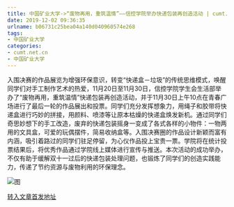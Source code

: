 ```yaml
---
title: 中国矿业大学->“废物再用，重筑温情”——信控学院举办快递包装再创造活动 | cumt.net.cn
date: 2019-12-02 09:36:35
urlname: b06731c25bea04a140d040960574e268
tags: 
- 中国矿业大学
categories:
- cumt.net.cn
- 中国矿业大学
---
```

入围决赛的作品展览为增强环保意识，转变“快递盒－垃圾”的传统思维模式，唤醒同学们对手工制作艺术的热爱，11月20日至11月30日，信控学院学生会生活部举办了“废物再用，重筑温情”快递包装再创造活动，并于11月30日上午10点在青春广场进行了最后一轮的作品展出和投票。同学们充分发挥想象力，用绳子和胶带将快递盒进行巧妙的拼接，用颜料、喷漆等让原本枯燥的快递盒焕发新机。通过同学们奇思妙想下的手工改造，废弃的快递包装摇身一变成了各式各样的小物件：一物两用的文具盒，可爱的玩偶摆件，简易收纳盒等。入围决赛圈的作品设计新颖而富有内涵，吸引着路过的同学们驻足停留，为心仪作品投上宝贵一票。学院将在统计投票结果后，将优秀作品通过学院线上媒体进行宣传与推送。本次活动的成功举办，不仅有助于缓解双十一过后的快递包装处理问题，也锻炼了同学们的创造实践能力，传递了节约资源与废物利用的环保理念。

![图](http://xwzx.cumt.edu.cn/_upload/article/images/ff/02/6189c9ef4471b1ef03d695f59b0d/ae7ed04a-3dae-4801-a0e8-6c3aa81076da.jpg)

[转入文章首发地址](http://xwzx.cumt.edu.cn/6c/88/c523a552072/page.htm)